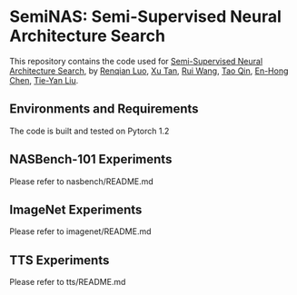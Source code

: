 # SemiNAS: Semi-Supervised Neural Architecture Search

This repository contains the code used for [Semi-Supervised Neural Architecture Search](https://arxiv.org/abs/2002.10389), by [Renqian Luo](http://home.ustc.edu.cn/~lrq), [Xu Tan](https://www.microsoft.com/en-us/research/people/xuta/), [Rui Wang](https://scholar.google.com/citations?hl=zh-CN&user=h1IrWikAAAAJ), [Tao Qin](https://www.microsoft.com/en-us/research/people/taoqin/), [En-Hong Chen](http://staff.ustc.edu.cn/~cheneh/), [Tie-Yan Liu](https://www.microsoft.com/en-us/research/people/tyliu/).


## Environments and Requirements
The code is built and tested on Pytorch 1.2

## NASBench-101 Experiments
Please refer to nasbench/README.md

## ImageNet Experiments
Please refer to imagenet/README.md

## TTS Experiments
Please refer to tts/README.md
